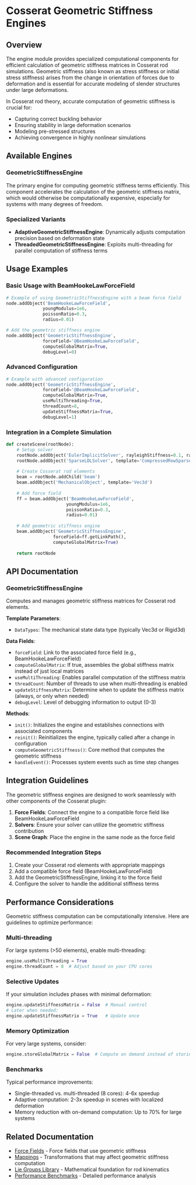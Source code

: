 # Cosserat Geometric Stiffness Engines

## Overview

The engine module provides specialized computational components for efficient calculation of geometric stiffness matrices in Cosserat rod simulations. Geometric stiffness (also known as stress stiffness or initial stress stiffness) arises from the change in orientation of forces due to deformation and is essential for accurate modeling of slender structures under large deformations.

In Cosserat rod theory, accurate computation of geometric stiffness is crucial for:
- Capturing correct buckling behavior
- Ensuring stability in large deformation scenarios
- Modeling pre-stressed structures
- Achieving convergence in highly nonlinear simulations

## Available Engines

### GeometricStiffnessEngine

The primary engine for computing geometric stiffness terms efficiently. This component accelerates the calculation of the geometric stiffness matrix, which would otherwise be computationally expensive, especially for systems with many degrees of freedom.

### Specialized Variants

- **AdaptiveGeometricStiffnessEngine**: Dynamically adjusts computation precision based on deformation state
- **ThreadedGeometricStiffnessEngine**: Exploits multi-threading for parallel computation of stiffness terms

## Usage Examples

### Basic Usage with BeamHookeLawForceField

```python
# Example of using GeometricStiffnessEngine with a beam force field
node.addObject('BeamHookeLawForceField',
              youngModulus=1e6,
              poissonRatio=0.3,
              radius=0.01)

# Add the geometric stiffness engine
node.addObject('GeometricStiffnessEngine',
              forceField='@BeamHookeLawForceField',
              computeGlobalMatrix=True,
              debugLevel=0)
```

### Advanced Configuration

```python
# Example with advanced configuration
node.addObject('GeometricStiffnessEngine',
              forceField='@BeamHookeLawForceField',
              computeGlobalMatrix=True,
              useMultiThreading=True,
              threadCount=8,
              updateStiffnessMatrix=True,
              debugLevel=1)
```

### Integration in a Complete Simulation

```python
def createScene(rootNode):
    # Setup solver
    rootNode.addObject('EulerImplicitSolver', rayleighStiffness=0.1, rayleighMass=0.1)
    rootNode.addObject('SparseLDLSolver', template='CompressedRowSparseMatrixd')
    
    # Create Cosserat rod elements
    beam = rootNode.addChild('beam')
    beam.addObject('MechanicalObject', template='Vec3d')
    
    # Add force field
    ff = beam.addObject('BeamHookeLawForceField',
                       youngModulus=1e6,
                       poissonRatio=0.3,
                       radius=0.01)
    
    # Add geometric stiffness engine
    beam.addObject('GeometricStiffnessEngine',
                  forceField=ff.getLinkPath(),
                  computeGlobalMatrix=True)
    
    return rootNode
```

## API Documentation

### GeometricStiffnessEngine

Computes and manages geometric stiffness matrices for Cosserat rod elements.

**Template Parameters**:
- `DataTypes`: The mechanical state data type (typically Vec3d or Rigid3d)

**Data Fields**:
- `forceField`: Link to the associated force field (e.g., BeamHookeLawForceField)
- `computeGlobalMatrix`: If true, assembles the global stiffness matrix instead of just local matrices
- `useMultiThreading`: Enables parallel computation of the stiffness matrix
- `threadCount`: Number of threads to use when multi-threading is enabled
- `updateStiffnessMatrix`: Determine when to update the stiffness matrix (always, or only when needed)
- `debugLevel`: Level of debugging information to output (0-3)

**Methods**:
- `init()`: Initializes the engine and establishes connections with associated components
- `reinit()`: Reinitializes the engine, typically called after a change in configuration
- `computeGeometricStiffness()`: Core method that computes the geometric stiffness
- `handleEvent()`: Processes system events such as time step changes

## Integration Guidelines

The geometric stiffness engines are designed to work seamlessly with other components of the Cosserat plugin:

1. **Force Fields**: Connect the engine to a compatible force field like BeamHookeLawForceField
2. **Solvers**: Ensure your solver can utilize the geometric stiffness contribution
3. **Scene Graph**: Place the engine in the same node as the force field

### Recommended Integration Steps

1. Create your Cosserat rod elements with appropriate mappings
2. Add a compatible force field (BeamHookeLawForceField)
3. Add the GeometricStiffnessEngine, linking it to the force field
4. Configure the solver to handle the additional stiffness terms

## Performance Considerations

Geometric stiffness computation can be computationally intensive. Here are guidelines to optimize performance:

### Multi-threading

For large systems (>50 elements), enable multi-threading:
```python
engine.useMultiThreading = True
engine.threadCount = 8  # Adjust based on your CPU cores
```

### Selective Updates

If your simulation includes phases with minimal deformation:
```python
engine.updateStiffnessMatrix = False  # Manual control
# Later when needed:
engine.updateStiffnessMatrix = True   # Update once
```

### Memory Optimization

For very large systems, consider:
```python
engine.storeGlobalMatrix = False  # Compute on demand instead of storing
```

### Benchmarks

Typical performance improvements:
- Single-threaded vs. multi-threaded (8 cores): 4-6x speedup
- Adaptive computation: 2-3x speedup in scenes with localized deformation
- Memory reduction with on-demand computation: Up to 70% for large systems

## Related Documentation

- [Force Fields](../forcefield/README.md) - Force fields that use geometric stiffness
- [Mappings](../mapping/README.md) - Transformations that may affect geometric stiffness computation
- [Lie Groups Library](../liegroups/Readme.md) - Mathematical foundation for rod kinematics
- [Performance Benchmarks](../../docs/text/benchmarks.md) - Detailed performance analysis

